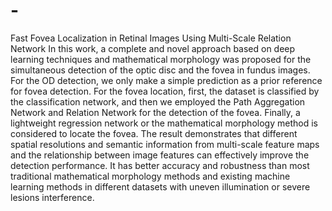 # -
Fast Fovea Localization in Retinal Images Using Multi-Scale Relation Network
In this work, a complete and novel approach based on deep learning techniques and mathematical morphology was proposed for the simultaneous detection of the optic disc and the fovea in fundus images. 
For the OD detection, we only make a simple prediction as a prior reference for fovea detection. 
For the fovea location, first, the dataset is classified by the classification network, and then we employed the Path Aggregation Network and Relation Network for the detection of the fovea. Finally, a lightweight regression network or the mathematical morphology method is considered to locate the fovea. 
The result demonstrates that different spatial resolutions and semantic information from multi-scale feature maps and the relationship between image features can effectively improve the detection performance. It has better accuracy and robustness than most traditional mathematical morphology methods and existing machine learning methods in different datasets with uneven illumination or severe lesions interference. 

